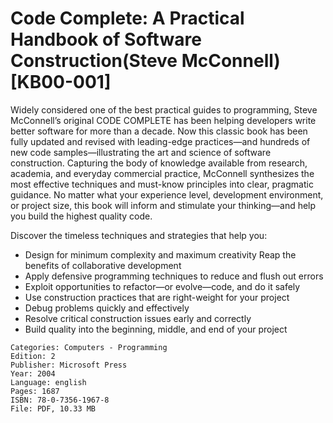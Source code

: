 # Code Complete: A Practical Handbook of Software Construction(Steve McConnell) [KB00-001]

Widely considered one of the best practical guides to programming, Steve McConnell’s original CODE COMPLETE has been helping developers write better software for more than a decade. Now this classic book has been fully updated and revised with leading-edge practices—and hundreds of new code samples—illustrating the art and science of software construction.
Capturing the body of knowledge available from research, academia, and everyday commercial practice, McConnell synthesizes the most effective techniques and must-know principles into clear, pragmatic guidance. No matter what your experience level, development environment, or project size, this book will inform and stimulate your thinking—and help you build the highest quality code.

Discover the timeless techniques and strategies that help you:

- Design for minimum complexity and maximum creativity
  Reap the benefits of collaborative development
- Apply defensive programming techniques to reduce and flush out errors
- Exploit opportunities to refactor—or evolve—code, and do it safely
- Use construction practices that are right-weight for your project
- Debug problems quickly and effectively
- Resolve critical construction issues early and correctly
- Build quality into the beginning, middle, and end of your project

```
Categories: Computers - Programming
Edition: 2
Publisher: Microsoft Press
Year: 2004
Language: english
Pages: 1687
ISBN: 78-0-7356-1967-8
File: PDF, 10.33 MB
```
